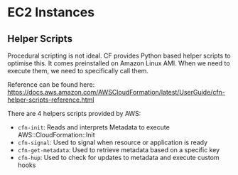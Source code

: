 # EC2 Instances  

## Helper Scripts  
Procedural scripting is not ideal. CF provides Python based helper scripts to optimise this. It comes preinstalled on
Amazon Linux AMI. When we need to execute them, we need to specifically call them.

Reference can be found here: https://docs.aws.amazon.com/AWSCloudFormation/latest/UserGuide/cfn-helper-scripts-reference.html


There are 4 helpers scripts provided by AWS:
- `cfn-init`: Reads and interprets Metadata to execute AWS::CloudFormation::Init
- `cfn-signal`: Used to signal when resource or application is ready
- `cfn-get-metadata`: Used to retrieve metadata based on a specific key
- `cfn-hup`: Used to check for updates to metadata and execute custom hooks
